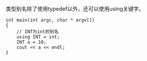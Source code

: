 类型别名除了使用typedef以外，还可以使用using关键字。
```
int main(int argc, char * argv[])
{
    // INT为int的别名
	using INT = int;
	INT a = 10;
	cout << a << endl;
}
```